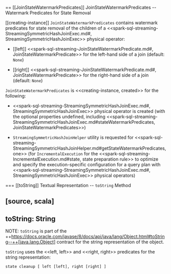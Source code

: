 == [[JoinStateWatermarkPredicates]] JoinStateWatermarkPredicates -- Watermark Predicates for State Removal

[[creating-instance]]
`JoinStateWatermarkPredicates` contains watermark predicates for state removal of the children of a <<spark-sql-streaming-StreamingSymmetricHashJoinExec.md#, StreamingSymmetricHashJoinExec>> physical operator:

* [[left]] <<spark-sql-streaming-JoinStateWatermarkPredicate.md#, JoinStateWatermarkPredicate>> for the left-hand side of a join (default: `None`)

* [[right]] <<spark-sql-streaming-JoinStateWatermarkPredicate.md#, JoinStateWatermarkPredicate>> for the right-hand side of a join (default: `None`)

`JoinStateWatermarkPredicates` is <<creating-instance, created>> for the following:

* <<spark-sql-streaming-StreamingSymmetricHashJoinExec.md#, StreamingSymmetricHashJoinExec>> physical operator is created (with the optional properties undefined, including <<spark-sql-streaming-StreamingSymmetricHashJoinExec.md#stateWatermarkPredicates, JoinStateWatermarkPredicates>>)

* `StreamingSymmetricHashJoinHelper` utility is requested for <<spark-sql-streaming-StreamingSymmetricHashJoinHelper.md#getStateWatermarkPredicates, one>> (for `IncrementalExecution` for the <<spark-sql-streaming-IncrementalExecution.md#state, state preparation rule>> to optimize and specify the execution-specific configuration for a query plan with <<spark-sql-streaming-StreamingSymmetricHashJoinExec.md#, StreamingSymmetricHashJoinExec>> physical operators)

=== [[toString]] Textual Representation -- `toString` Method

[source, scala]
----
toString: String
----

NOTE: `toString` is part of the ++https://docs.oracle.com/javase/8/docs/api/java/lang/Object.html#toString--++[java.lang.Object] contract for the string representation of the object.

`toString` uses the <<left, left>> and <<right, right>> predicates for the string representation:

```
state cleanup [ left [left], right [right] ]
```
